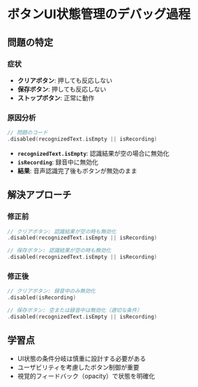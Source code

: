 # ボタンUI状態管理のデバッグ過程

## 問題の特定

### 症状
- **クリアボタン**: 押しても反応しない
- **保存ボタン**: 押しても反応しない
- **ストップボタン**: 正常に動作

### 原因分析
```swift
// 問題のコード
.disabled(recognizedText.isEmpty || isRecording)
```

- **`recognizedText.isEmpty`**: 認識結果が空の場合に無効化
- **`isRecording`**: 録音中に無効化
- **結果**: 音声認識完了後もボタンが無効のまま

## 解決アプローチ

### 修正前
```swift
// クリアボタン: 認識結果が空の時も無効化
.disabled(recognizedText.isEmpty || isRecording)

// 保存ボタン: 認識結果が空の時も無効化
.disabled(recognizedText.isEmpty || isRecording)
```

### 修正後
```swift
// クリアボタン: 録音中のみ無効化
.disabled(isRecording)

// 保存ボタン: 空または録音中は無効化（適切な条件）
.disabled(recognizedText.isEmpty || isRecording)
```

## 学習点
- UI状態の条件分岐は慎重に設計する必要がある
- ユーザビリティを考慮したボタン制御が重要
- 視覚的フィードバック（opacity）で状態を明確化

